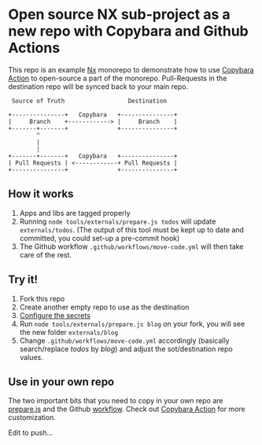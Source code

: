 # Open source NX sub-project as a new repo with Copybara and Github Actions

This repo is an example [Nx](https://nx.dev) monorepo to demonstrate how to use [Copybara Action](https://github.com/olivr/copybara-action/) to open-source a part of the monorepo. Pull-Requests in the destination repo will be synced back to your main repo.

```text
 Source of Truth                  Destination

+---------------+   Copybara   +---------------+
|     Branch    +------------> |     Branch    |
+-------+-------+              +---------------+
        ^
        |
        |
+-------+-------+   Copybara   +---------------+
| Pull Requests | <------------+ Pull Requests |
+---------------+              +---------------+
```

## How it works

1. Apps and libs are tagged properly
2. Running `node tools/externals/prepare.js todos` will update `externals/todos`. (The output of this tool must be kept up to date and committed, you could set-up a pre-commit hook)
3. The Github workflow `.github/workflows/move-code.yml` will then take care of the rest.

## Try it!

1. Fork this repo
2. Create another empty repo to use as the destination
3. [Configure the secrets](https://github.com/olivr/copybara-action/blob/main/docs/basic-usage.md)
4. Run `node tools/externals/prepare.js blog` on your fork, you will see the new folder `externals/blog`
5. Change `.github/workflows/move-code.yml` accordingly (basically search/replace _todos_ by _blog_) and adjust the sot/destination repo values.

## Use in your own repo

The two important bits that you need to copy in your own repo are [prepare.js](/tools/externals/prepare.js) and the Github [workflow](.github/workflows/move-code.yml). Check out [Copybara Action](https://github.com/olivr/copybara-action) for more customization.

Edit to push...
